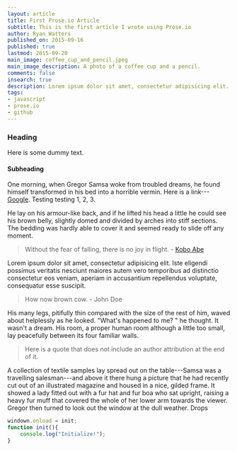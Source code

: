 ```yaml
---
layout: article
title: First Prose.io Article
subtitle: This is the first article I wrote using Prose.io
author: Ryan Watters
published_on: 2015-09-16
published: true
lastmod: 2015-09-20
main_image: coffee_cup_and_pencil.jpeg
main_image_description: A photo of a coffee cup and a pencil.
comments: false
insearch: true
description: Lorem ipsum dolor sit amet, consectetur adipisicing elit. Cum natus, placeat pariatur quibusdam modi officia doloremque lorem ipsum dolor.
tags:
- javascript
- prose.io
- github
---
```


### Heading

Here is some dummy text.

#### Subheading

One morning, when Gregor Samsa woke from troubled dreams, he found himself transformed in his bed into a horrible vermin. Here is a link---[Google](https://www.google.com). Testing testing 1, 2, 3.

He lay on his armour-like back, and if he lifted his head a little he could see his brown belly, slightly domed and divided by arches into stiff sections. The bedding was hardly able to cover it and seemed ready to slide off any moment.

> Without the fear of falling, there is no joy in flight. - [Kobo Abe](https://en.wikipedia.org/wiki/K%C5%8Db%C5%8D_Abe)

Lorem ipsum dolor sit amet, consectetur adipisicing elit. Iste eligendi possimus veritatis nesciunt maiores autem vero temporibus ad distinctio consectetur eos veniam, aperiam in accusantium repellendus voluptate, consequatur esse suscipit.

> How now brown cow. - John Doe

His many legs, pitifully thin compared with the size of the rest of him, waved about helplessly as he looked. "What's happened to me? " he thought. It wasn't a dream. His room, a proper human room although a little too small, lay peacefully between its four familiar walls.

> Here is a quote that does not include an author attribution at the end of it.

A collection of textile samples lay spread out on the table---Samsa was a travelling salesman---and above it there hung a picture that he had recently cut out of an illustrated magazine and housed in a nice, gilded frame. It showed a lady fitted out with a fur hat and fur boa who sat upright, raising a heavy fur muff that covered the whole of her lower arm towards the viewer. Gregor then turned to look out the window at the dull weather. Drops

```javascript
windown.onload = init;
function init(){
	console.log("Initialize!");
}
```
